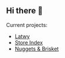 ## Hi there 👋

Current projects:

* [Latwy](https://latwy.co)
* [Store Index](https:://storeindex.com)
* [Nuggets & Brisket](https://nuggetsbrisket.com)
